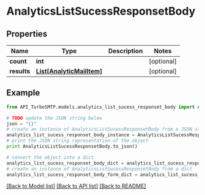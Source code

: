 # AnalyticsListSucessResponsetBody


## Properties

Name | Type | Description | Notes
------------ | ------------- | ------------- | -------------
**count** | **int** |  | [optional] 
**results** | [**List[AnalyticMailItem]**](AnalyticMailItem.md) |  | [optional] 

## Example

```python
from API_TurboSMTP.models.analytics_list_sucess_responset_body import AnalyticsListSucessResponsetBody

# TODO update the JSON string below
json = "{}"
# create an instance of AnalyticsListSucessResponsetBody from a JSON string
analytics_list_sucess_responset_body_instance = AnalyticsListSucessResponsetBody.from_json(json)
# print the JSON string representation of the object
print AnalyticsListSucessResponsetBody.to_json()

# convert the object into a dict
analytics_list_sucess_responset_body_dict = analytics_list_sucess_responset_body_instance.to_dict()
# create an instance of AnalyticsListSucessResponsetBody from a dict
analytics_list_sucess_responset_body_form_dict = analytics_list_sucess_responset_body.from_dict(analytics_list_sucess_responset_body_dict)
```
[[Back to Model list]](../README.md#documentation-for-models) [[Back to API list]](../README.md#documentation-for-api-endpoints) [[Back to README]](../README.md)


